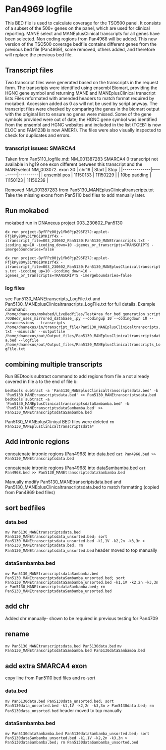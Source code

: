 # Pan4969 logfile
This BED file is used to calculate coverage for the TSO500 panel.
It consists of a subset of the 500+ genes on the panel, which are used for clinical reporting.
MANE select and MANEplusClinical transcripts for all genes have been selected.
Non coding regions from Pan4968 will be added.
This new version of the TSO500 coverage bedfile contains different genes from the previous bed file (Pan4969), some removed, others added, and therefore will replace the previous bed file.

## Transcript files
Two transcript files were generated based on the transcripts in the request form. The transcripts were identified using ensembl Biomart, providing the HGNC gene symbol and returning MANE and MANEplusClinical transcript lists
Files reformated with amended headers to match format required by mokabed. Accession added as 0 as will not be used by script anyway. The transcript files were checked by comparing the genes in the biomart output with the original list to ensure no genes were missed. Some of the gene symbols provided were out of date; the HGNC gene symbol was identified from the ensembl and HGNC websites and included in the list (TCEB1 is now ELOC and FAM123B is now AMER1). The files were also visually inspected to check for duplicates and errors. 

### transcript issues: SMARCA4
Taken from Pan5110_logfile.md:
    NM_001387283	SMARCA4	0	transcript not available in hg19
    one exon different between this transcript and the MANEselect NM_003072.
    exon 30
    | chr19        | Start    | Stop     |
    |--------------|----------|----------|
    | ensembl pos  | 11150133 | 11150229 |
    | 10bp padding | 11150123 | 11150239 |

Removed NM_001387283 from Pan5130_MANEplusClinicaltranscripts.txt
Take the missing exons from Pan5110 bed files to add manually later.

## Run mokabed
mokabed run in DNAnexus project 003_230602_Pan5130

`dx run project-ByfFPz00jy1fk6PjpZ95F27J:applet-FfjkPy80Vy31YK619YK1Yf4x -itranscript_file=003_230602_Pan5130:Pan5130_MANEtranscripts.txt -icoding_up=10 -icoding_down=10 -igenes_or_transcripts=TRANSCRIPTS -imergeboundaries=false`

`dx run project-ByfFPz00jy1fk6PjpZ95F27J:applet-FfjkPy80Vy31YK619YK1Yf4x -itranscript_file=003_230602_Pan5130:Pan5130_MANEplusClinicaltranscripts.txt -icoding_up=10 -icoding_down=10 -igenes_or_transcripts=TRANSCRIPTS -imergeboundaries=false`

### log files
see Pan5130_MANEtranscripts_LogFile.txt and Pan5130_MANEplusClinicaltranscripts_LogFile.txt for full details. Example command:
`/home/dnanexus/mokabed/LiveBedfiles/TestArea_for_bed_generation_script/OOBed7_uses_mirrored_database_.py --codingup 10 --codingdown 10 --useaccessions --transcripts /home/dnanexus/in/transcript_file/Pan5130_MANEplusClinicaltranscripts.txt --minuschr --outputfile /home/dnanexus/out/Output_files/Pan5130_MANEplusClinicaltranscriptsdata.bed --logfile /home/dnanexus/out/Output_files/Pan5130_MANEplusClinicaltranscripts_LogFile.txt`

## combining multiple transcripts
Run BEDtools subtract command to add regions from file a not already covered in file a to the end of file b:

`bedtools subtract -a 'Pan5130_MANEplusClinicaltranscriptsdata.bed' -b 'Pan5130_MANEtranscriptsdata.bed' >> Pan5130_MANEtranscriptsdata.bed`
`bedtools subtract -a 'Pan5130_MANEplusClinicaltranscriptsdataSambamba.bed' -b 'Pan5130_MANEtranscriptsdataSambamba.bed' >> Pan5130_MANEtranscriptsdataSambamba.bed`

Pan5130_MANEplusClinical BED files were deleted
`rm Pan5130_MANEplusClinicaltranscriptsdata*`

## Add intronic regions
concatenate intronic regions (Pan4968) into data.bed
`cat Pan4968.bed >> Pan5130_MANEtranscriptsdata.bed`

concatenate intronic regions (Pan4968) into dataSambamba.bed
`cat Pan4968.bed >> Pan5130_MANEtranscriptsdataSambamba.bed`

Manually modify Pan5130_MANEtranscriptsdata.bed and Pan5130_MANEplusClinicaltranscriptsdata.bed to match formatting (copied from Pan4969 bed files)

## sort bedfiles
### data.bed
`mv Pan5130_MANEtranscriptsdata.bed Pan5130_MANEtranscriptsdata_unsorted.bed; sort Pan5130_MANEtranscriptsdata_unsorted.bed -k1,1V -k2,2n -k3,3n > Pan5130_MANEtranscriptsdata.bed; rm Pan5130_MANEtranscriptsdata_unsorted.bed`
header moved to top manually

### dataSambamba.bed
`mv Pan5130_MANEtranscriptsdataSambamba.bed Pan5130_MANEtranscriptsdataSambamba_unsorted.bed; sort Pan5130_MANEtranscriptsdataSambamba_unsorted.bed -k1,1V -k2,2n -k3,3n > Pan5130_MANEtranscriptsdataSambamba.bed; rm Pan5130_MANEtranscriptsdataSambamba_unsorted.bed`

## add chr
Added chr manually- shown to be required in previous testing for Pan4709

## rename
`mv Pan5130_MANEtranscriptsdata.bed Pan5130data.bed`
`mv Pan5130_MANEtranscriptsdataSambamba.bed Pan5130dataSambamba.bed`

## add extra SMARCA4 exon
copy line from Pan5110 bed files and re-sort

### data.bed
`mv Pan5130data.bed Pan5130data_unsorted.bed; sort Pan5130data_unsorted.bed -k1,1V -k2,2n -k3,3n > Pan5130data.bed; rm Pan5130data_unsorted.bed`
header moved to top manually

### dataSambamba.bed
`mv Pan5130dataSambamba.bed Pan5130dataSambamba_unsorted.bed; sort Pan5130dataSambamba_unsorted.bed -k1,1V -k2,2n -k3,3n > Pan5130dataSambamba.bed; rm Pan5130dataSambamba_unsorted.bed`